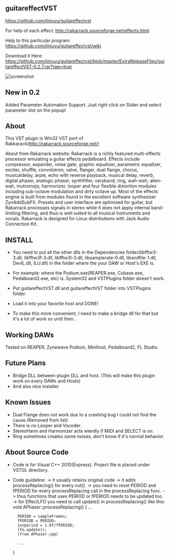 guitareffectVST
------------------------------------------------------------------------------------------
https://github.com/jinjuyu/guitareffectvst

For help of each effect: http://rakarrack.sourceforge.net/effects.html

Help to this particular program: https://github.com/jinjuyu/guitareffectvst/wiki 

Download it Here: https://github.com/jinjuyu/guitareffectvst/blob/master/ExtraReleaseFiles/guitareffectVST-0.2.7.rar?raw=true

![screenshot](https://github.com/jinjuyu/guitareffectvst/raw/master/Screenshot.jpg)

New in 0.2
------------------------------------------------------------------------------------------
Added Parameter Automation Support.
Just right click on Slider and select parameter slot on the popup!


About
-------------------------------------------------------------------------------------------
This VST plugin is Win32 VST port of Rakkarack(http://rakarrack.sourceforge.net/)

About from Rakarrack website:
Rakarrack is a richly featured multi-effects processor emulating a guitar effects pedalboard.  Effects include compressor, expander, noise gate, graphic equalizer, parametric equalizer, exciter, shuffle, convolotron, valve, flanger, dual flange, chorus, musicaldelay, arpie, echo with reverse playback, musical delay, reverb, digital phaser, analogic phaser, synthfilter, varyband, ring, wah-wah, alien-wah, mutromojo, harmonizer, looper and four flexible distortion modules including sub-octave modulation and dirty octave up.  Most of the effects engine is built from modules found in the excellent software synthesizer ZynAddSubFX.  Presets and user interface are optimized for guitar, but Rakarrack processes signals in stereo while it does not apply internal band-limiting filtering, and thus is well suited to all musical instruments and vocals.  Rakarrack is designed for Linux distributions with Jack Audio Connection Kit.




INSTALL
-------------------------------------------------------------------------------------------
- You need to put all the other dlls in the Dependencies folder(libfftw3-3.dll, libfftw3f-3.dll, libfftw3l-3.dll, libsamplerate-0.dll, libsndfile-1.dll, DevIL.dll, ILU.dll) in the folder where the your DAW or Host's EXE is.
- For example: where the Podium.exe(REAPER.exe, Cubase.exe, Pedalboard2.exe, etc) is. System32 and VSTPlugins folder doesn't work.
- Put guitareffectVST.dll and guitareffectVST folder into VSTPlugins folder. 
- Load it into your favorite host and DONE! 

- To make this more convenient, I need to make a bridge dll for that but it's a lot of work so until then..



Working DAWs
-------------------------------------------------------------------------------------------
Tested on REAPER, Zynewave Podium, Minihost, Pedalboard2, FL Studio.



Future Plans
-------------------------------------------------------------------------------------------

- Bridge DLL between plugin DLL and host. (This will make this plugin work on every DAWs and Hosts)
- And also nice installer



Known Issues
------------------------------------------------------------------------------------------
- Dual Flange does not work due to a crashing bug I could not find the cause.(Removed from list)
- There is no Looper and Vocoder.
- StereoHarm and Harmonizer acts wierdly if MIDI and SELECT is on.
- Ring sometimes creates some noises, don't know if it's normal behavior.



About Source Code
----------------------------------------------------------------------------------------
- Code is for Visual C++ 2010(Express). Project file is placed under VSTGL directory.
- Code guideline:
    -> it usually retains original code
    -> it adds processReplacing() for every out().
    -> you need to reset PERIOD and fPERIOD for every processReplacing call in the processReplacing func.
    -> thus functions that uses PERIOD or fPERIOD needs to be updated too.
    -> for EffectLFO you need to call update() in processReplacing() like this:
    void APhaser::processReplacing()
    {
        ...

        PERIOD = sampleFrames;
        fPERIOD = PERIOD;
        invperiod = 1.0f/fPERIOD;
        lfo.update();
        (from APhaser.cpp) 

        ...
    }

